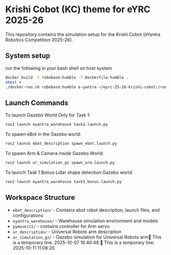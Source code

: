 # Krishi Cobot (KC) theme for eYRC 2025-26

This repository contains the simulation setup for the Krishi Cobot (eYantra Robotics Competition 2025-26).

## System setup

run the following in your bash shell on host system

```bash
docker build -t robobase:humble -f Dockerfile-humble .
xhost +
./docker-run.sh robobase:humble e-yantra ~/eyrc-25-26-krishi-cobot:/root/robows/src/eyrc-25-26
```

## Launch Commands

To launch Gazebo World Only for Task 1:
```bash
ros2 launch eyantra_warehouse task1.launch.py
```

To spawn eBot in the Gazebo world:
```bash
ros2 launch ebot_description spawn_ebot.launch.py
```

To spawn Arm & Camera inside Gazebo World:
```bash
ros2 launch ur_simulation_gz spawn_arm.launch.py
```

To launch Task 1 Bonus Lidar shape detection Gazebo world:
```bash
ros2 launch eyantra_warehouse task1_bonus.launch.py
```

## Workspace Structure

- `ebot_description/` - Contains ebot robot description, launch files, and configurations
- `eyantra_warehouse/` - Warehouse simulation environment and models
- `pymoveit2/` - contains controller for Arm servo
- `ur_description/` - Universal Robots arm description
- `ur_simulation_gz/` - Gazebo simulation for Universal Robots arm🤖 This is a temporary line: 2025-10-07 18:40:48
🤖 This is a temporary line: 2025-10-11 11:08:20
